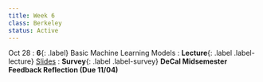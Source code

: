 ```yaml
---
title: Week 6
class: Berkeley
status: Active
---
```


 Oct 28
: **6**{: .label} Basic Machine Learning Models
: **Lecture**{: .label .label-lecture} <a href = "{{site.links.lectures.lecture06}}" target = "_blank">Slides</a>
: **Survey**{: .label .label-survey} **DeCal Midsemester Feedback Reflection (Due 11/04)**
